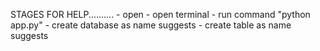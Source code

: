 STAGES FOR HELP..........
    - open
    - open terminal
    - run command "python app.py"
    - create database as name suggests
    - create table as name suggests

